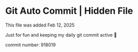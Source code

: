 # Git Auto Commit | Hidden File

This file was added Feb 12, 2025

Just for fun and keeping my daily git commit active 🤪

commit number: 918019
